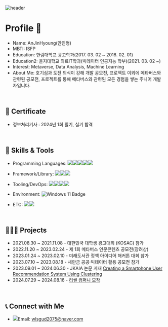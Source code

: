 ![header](https://capsule-render.vercel.app/api?type=rect&color=0:000000,100:003366&height=200&section=header&text=Welcome%20to%20JinHyoung%20An's%20Metaverse&fontSize=40&animation=fadeIn&fontColor=ffffff)

# Profile 👋

- Name: AnJinHyoung(안진형)
- MBTI: ISFP
- Education: 한림대학교 광고학과(2017. 03. 02 ~ 2018. 02. 01)
- Education2: 을지대학교 의료IT학과(빅데이터 인공지능 학부)(2021. 03. 02 ~)
- Interest: Metaverse, Data Analysis, Machine Learning
- About Me: 호기심과 도전 의식이 강해 개발 공모전, 프로젝트 이외에 메타버스와 관련된 공모전, 프로젝트를 통해 메타버스와 관련된 모든 경험을 쌓는 주니어 개발자입니다. 
  
</br>

## 📖 Certificate 

- 정보처리기사 : 2024년 1회 필기, 실기 합격

</br>

## 🔨 Skills & Tools

- Programming Languages: <img src="https://img.shields.io/badge/python-3776AB?style=plastic&logo=Python&logoColor=white"/><img src="https://img.shields.io/badge/C-A8B9CC?style=plastic&logo=C&logoColor=white"/><img src="https://img.shields.io/badge/C++-00599C?style=plastic&logo=C%2B%2B&logoColor=white"/><img src="https://img.shields.io/badge/C%23-239120?style=plastic&logo=C%20Sharp&logoColor=white"/><img src="https://img.shields.io/badge/Java-007396?style=plastic&logo=Java&logoColor=white"/>

- Framework/Library: <img src="https://img.shields.io/badge/Scikit%20learn-F7931E?style=plastic&logo=scikit-learn&logoColor=white"/><img src="https://img.shields.io/badge/LightGBM-311E88?style=plastic&logo=LightGBM&logoColor=white"/><img src="https://img.shields.io/badge/Unity-000000?style=plastic&logo=Unity&logoColor=white"/>

- Tooling/DevOps: <img src="https://img.shields.io/badge/Visual%20Studio-5C2D91?style=plastic&logo=Visual%20Studio&logoColor=white"/><img src="https://img.shields.io/badge/PyCharm-000000?style=plastic&logo=PyCharm&logoColor=white"/><img src="https://img.shields.io/badge/Google%20Colab-F9AB00?style=plastic&logo=Google%20Colab&logoColor=white"/><img src="https://img.shields.io/badge/GitHub-181717?style=plastic&logo=GitHub&logoColor=white"/>

- Environment: <img src="https://img.shields.io/badge/Windows%2011-0078D4?style=plastic&logo=Windows%2011&logoColor=white" alt="Windows 11 Badge"/>

- ETC: <img src="https://img.shields.io/badge/Photoshop-31A8FF?style=plastic&logo=Adobe%20Photoshop&logoColor=white"/><img src="https://img.shields.io/badge/Illustrator-FF9A00?style=plastic&logo=Adobe%20Illustrator&logoColor=white"/>

</br>


## 👩🏻‍💻 **Projects**

- 2021.08.30 ~ 2021.11.08 - 대한민국 대학생 광고대회 (KOSAC) 참가
- 2022.11.20 ~ 2023.02.24 - 제 1회 메타버스 인문콘텐츠 공모전(장려상)
- 2023.01.24 ~ 2023.02.10 - 미래도서관 정책 아이디어 해커톤 대회 참가
- 2023.07.10 ~ 2023.08.18 - 새만금 공공·빅데이터 활용 공모전 참가
- 2023.09.01 ~ 2024.06.30 - JKAIA 논문 게재 <a href="https://accesson.kr/jkaia/v.2/1/1/43571">Creating a Smartphone User Recommendation System Using Clustering</a>
- 2024.07.29 ~ 2024.08.16 - <a href="https://youtu.be/Gxn_cV9L-rY">리썰 컴퍼니 모작</a>

           
</br>

## 📞 Connect with Me
- <img src="https://img.shields.io/badge/Naver-03C75A?style=plastic&logo=Naver&logoColor=white"/>Email: wlsgud2075@naver.com

<!--
**kyungheee/kyungheee** is a ✨ _special_ ✨ repository because its `README.md` (this file) appears on your GitHub profile.

Here are some ideas to get you started:

- 🔭 I’m currently working on ...
- 🌱 I’m currently learning ...
- 👯 I’m looking to collaborate on ...
- 🤔 I’m looking for help with ...
- 💬 Ask me about ...
- 📫 How to reach me: ...
- 😄 Pronouns: ...
- ⚡ Fun fact: ...
-->
